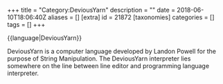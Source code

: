 +++
title = "Category:DeviousYarn"
description = ""
date = 2018-06-10T18:06:40Z
aliases = []
[extra]
id = 21872
[taxonomies]
categories = []
tags = []
+++

{{language|DeviousYarn}}

DeviousYarn is a computer language developed by Landon Powell for the purpose of String Manipulation. The DeviousYarn interpreter lies somewhere on the line between line editor and programming language interpreter.
